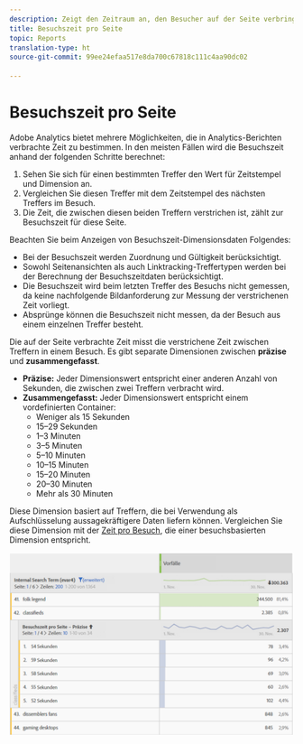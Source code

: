 ```yaml
---
description: Zeigt den Zeitraum an, den Besucher auf der Seite verbringen.
title: Besuchszeit pro Seite
topic: Reports
translation-type: ht
source-git-commit: 99ee24efaa517e8da700c67818c111c4aa90dc02

---
```



# Besuchszeit pro Seite

Adobe Analytics bietet mehrere Möglichkeiten, die in Analytics-Berichten verbrachte Zeit zu bestimmen. In den meisten Fällen wird die Besuchszeit anhand der folgenden Schritte berechnet:

1. Sehen Sie sich für einen bestimmten Treffer den Wert für Zeitstempel und Dimension an.
2. Vergleichen Sie diesen Treffer mit dem Zeitstempel des nächsten Treffers im Besuch.
3. Die Zeit, die zwischen diesen beiden Treffern verstrichen ist, zählt zur Besuchszeit für diese Seite.

Beachten Sie beim Anzeigen von Besuchszeit-Dimensionsdaten Folgendes:

* Bei der Besuchszeit werden Zuordnung und Gültigkeit berücksichtigt.
* Sowohl Seitenansichten als auch Linktracking-Treffertypen werden bei der Berechnung der Besuchszeitdaten berücksichtigt.
* Die Besuchszeit wird beim letzten Treffer des Besuchs nicht gemessen, da keine nachfolgende Bildanforderung zur Messung der verstrichenen Zeit vorliegt.
* Absprünge können die Besuchszeit nicht messen, da der Besuch aus einem einzelnen Treffer besteht.

Die auf der Seite verbrachte Zeit misst die verstrichene Zeit zwischen Treffern in einem Besuch. Es gibt separate Dimensionen zwischen **präzise** und **zusammengefasst**.

* **Präzise:** Jeder Dimensionswert entspricht einer anderen Anzahl von Sekunden, die zwischen zwei Treffern verbracht wird.
* **Zusammengefasst:** Jeder Dimensionswert entspricht einem vordefinierten Container:
   * Weniger als 15 Sekunden
   * 15–29 Sekunden
   * 1–3 Minuten
   * 3–5 Minuten
   * 5–10 Minuten
   * 10–15 Minuten
   * 15–20 Minuten
   * 20–30 Minuten
   * Mehr als 30 Minuten

Diese Dimension basiert auf Treffern, die bei Verwendung als Aufschlüsselung aussagekräftigere Daten liefern können. Vergleichen Sie diese Dimension mit der [Zeit pro Besuch](reports-time-spent-per-visit.md), die einer besuchsbasierten Dimension entspricht.

![Besuchszeit](/help/components/c-variables/c-metrics/assets/time-spent1.png)
